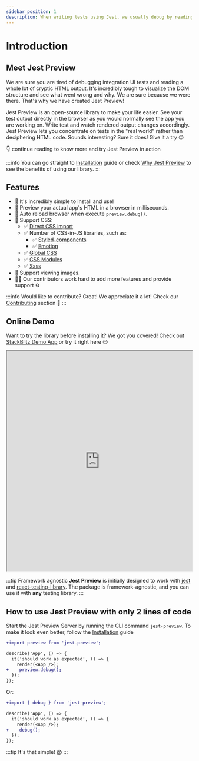 ```yaml
---
sidebar_position: 1
description: When writing tests using Jest, we usually debug by reading the HTML code. Sometimes the HTML is too complicated, Jest Preview help you to "see" your tests in a browser.
---
```


# Introduction

## Meet Jest Preview

We are sure you are tired of debugging integration UI tests and reading a whole lot of cryptic HTML output. It's incredibly tough to visualize the DOM structure and see what went wrong and why. We are sure because we were there. That's why we have created Jest Preview!

Jest Preview is an open-source library to make your life easier. See your test output directly in the browser as you would normally see the app you are working on. Write test and watch rendered output changes accordingly. Jest Preview lets you concentrate on tests in the "real world" rather than deciphering HTML code. Sounds interesting? Sure it does! Give it a try 😉

👇 continue reading to know more and try Jest Preview in action

:::info
You can go straight to [Installation](https://www.jest-preview.com/docs/getting-started/installation) guide or check [Why Jest Preview](https://www.jest-preview.com/docs/getting-started/why-jest-preview) to see the benefits of using our library.
:::

## Features

- 🐣 It's incredibly simple to install and use!
- 👀 Preview your actual app's HTML in a browser in milliseconds.
- 🔄 Auto reload browser when execute `preview.debug()`.
- 💅 Support CSS:
  - ✅ [Direct CSS import](#3-configure-jests-transform-to-intercept-css-and-files)
  - ✅ Number of CSS-in-JS libraries, such as:
    - ✅ [Styled-components](https://styled-components.com/)
    - ✅ [Emotion](https://emotion.sh/)
  - ✅ [Global CSS](/docs/getting-started/installation#4-optional-configure-global-css)
  - ✅ [CSS Modules](https://github.com/css-modules/css-modules)
  - ✅ [Sass](https://sass-lang.com/)
- 🌄 Support viewing images.
- 🧑‍💻 Our contributors work hard to add more features and provide support ⚙️

:::info
Would like to contribute? Great! We appreciate it a lot! Check our [Contributing](/docs/others/contributing) section 🙏
:::

## Online Demo

Want to try the library before installing it? We got you covered! Check out [StackBlitz Demo App](https://stackblitz.com/edit/jest-preview?embed=1&file=README.md) or try it right here 😉

<iframe id="iframe" height="600px" width="100%" style={{marginBottom: "24px" }} src="https://stackblitz.com/edit/jest-preview?embed=1&ctl=1"></iframe>

:::tip Framework agnostic
**Jest Preview** is initially designed to work with [jest](https://jestjs.io/) and [react-testing-library](https://testing-library.com/docs/react-testing-library/intro/). The package is framework-agnostic, and you can use it with **any** testing library.
:::

## How to use Jest Preview with only 2 lines of code

Start the Jest Preview Server by running the CLI command `jest-preview`. To make it look even better, follow the [Installation](https://www.jest-preview.com/docs/getting-started/installation) guide

```diff
+import preview from 'jest-preview';

describe('App', () => {
  it('should work as expected', () => {
    render(<App />);
+    preview.debug();
  });
});
```

Or:

```diff
+import { debug } from 'jest-preview';

describe('App', () => {
  it('should work as expected', () => {
    render(<App />);
+    debug();
  });
});
```

:::tip It's that simple! 😱
:::
